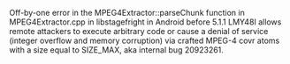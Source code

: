 Off-by-one error in the MPEG4Extractor::parseChunk function in MPEG4Extractor.cpp in libstagefright in Android before 5.1.1 LMY48I allows remote attackers to execute arbitrary code or cause a denial of service (integer overflow and memory corruption) via crafted MPEG-4 covr atoms with a size equal to SIZE_MAX, aka internal bug 20923261.